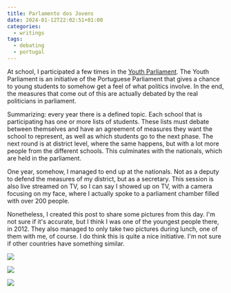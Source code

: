 ```yaml
---
title: Parlamento dos Jovens
date: 2024-01-12T22:02:51+01:00
categories:
  - writings
tags:
  - debating
  - portugal
---
```


At school, I participated a few times in the [Youth Parliament](https://jovens.parlamento.pt/). The Youth Parliament is an initiative of the Portuguese Parliament that gives a chance to young students to somehow get a feel of what politics involve. In the end, the measures that come out of this are actually debated by the real politicians in parliament.

<!--more-->

Summarizing: every year there is a defined topic. Each school that is participating has one or more lists of students. These lists must debate between themselves and have an agreement of measures they want the school to represent, as well as which students go to the next phase. The next round is at district level, where the same happens, but with a lot more people from the different schools. This culminates with the nationals, which are held in the parliament.

One year, somehow, I managed to end up at the nationals. Not as a deputy to defend the measures of my district, but as a secretary. This session is also live streamed on TV, so I can say I showed up on TV, with a camera focusing on my face, where I actually spoke to a parliament chamber filled with over 200 people.

Nonetheless, I created this post to share some pictures from this day. I'm not sure if it's accurate, but I think I was one of the youngest people there, in 2012. They also managed to only take two pictures during lunch, one of them with me, of course. I do think this is quite a nice initiative. I'm not sure if other countries have something similar.

<div class="fg">

![](image:2024-01-12-parlamento-jovens-comer)

![](image:2024-01-12-parlamento-jovens-falar)

</div>

![](image:2024-01-12-parlamento-jovens-grupo)
